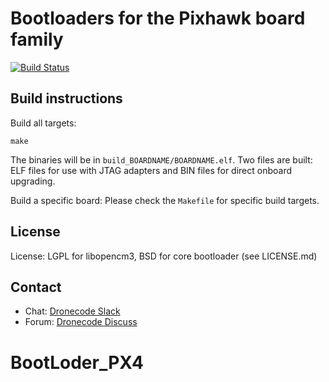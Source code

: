 # Bootloaders for the Pixhawk board family

[![Build Status](https://travis-ci.org/PX4/Bootloader.svg?branch=master)](https://travis-ci.org/PX4/Bootloader)

## Build instructions

Build all targets:

```make```

The binaries will be in `build_BOARDNAME/BOARDNAME.elf`. Two files are built: ELF files for use with JTAG adapters and BIN files for direct onboard upgrading.

Build a specific board: Please check the `Makefile` for specific build targets.

## License

License: LGPL for libopencm3, BSD for core bootloader (see LICENSE.md)

## Contact

  * Chat: [Dronecode Slack](http://slack.px4.io)
  * Forum: [Dronecode Discuss](http://discuss.px4.io)
# BootLoder_PX4
